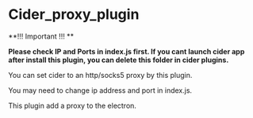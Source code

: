 # Cider_proxy_plugin

**!!! Important !!!     **

**Please check IP and Ports in index.js first. If you cant launch cider app after install this plugin, you can delete this folder in cider plugins.**

You can set cider to an http/socks5 proxy by this plugin.

You may need to change ip address and port in index.js.

This plugin add a proxy to the electron.

